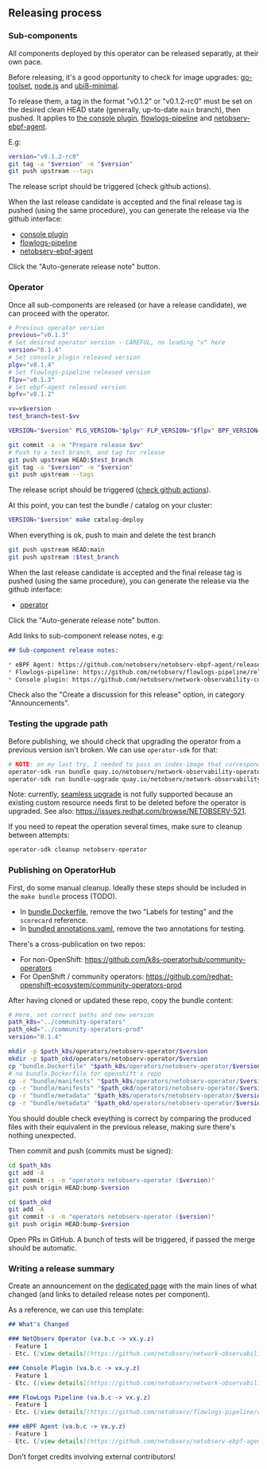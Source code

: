 ## Releasing process

### Sub-components

All components deployed by this operator can be released separatly, at their own pace.

Before releasing, it's a good opportunity to check for image upgrades: [go-toolset](https://catalog.redhat.com/software/containers/ubi8/go-toolset/5ce8713aac3db925c03774d1), [node.js](https://catalog.redhat.com/software/containers/ubi8/nodejs-14/5ed7887dd70cc50e69c2fabb) and [ubi8-minimal](https://catalog.redhat.com/software/containers/ubi8-minimal/5c64772edd19c77a158ea216).

To release them, a tag in the format "v0.1.2" or "v0.1.2-rc0" must be set on the desired clean HEAD state (generally, up-to-date `main` branch), then pushed. It applies to [the console plugin](https://github.com/netobserv/network-observability-console-plugin/), [flowlogs-pipeline](https://github.com/netobserv/flowlogs-pipeline) and [netobserv-ebpf-agent](https://github.com/netobserv/netobserv-ebpf-agent).

E.g:

```bash
version="v0.1.2-rc0"
git tag -a "$version" -m "$version"
git push upstream --tags
```

The release script should be triggered (check github actions).

When the last release candidate is accepted and the final release tag is pushed (using the same procedure), you can generate the release via the github interface:
- [console plugin](https://github.com/netobserv/network-observability-console-plugin/releases/new)
- [flowlogs-pipeline](https://github.com/netobserv/flowlogs-pipeline/releases/new)
- [netobserv-ebpf-agent](https://github.com/netobserv/netobserv-ebpf-agent/releases/new)

Click the "Auto-generate release note" button.

### Operator

Once all sub-components are released (or have a release candidate), we can proceed with the operator.

```bash
# Previous operator version
previous="v0.1.3"
# Set desired operator version - CAREFUL, no leading "v" here
version="0.1.4"
# Set console plugin released version
plgv="v0.1.4"
# Set flowlogs-pipeline released version
flpv="v0.1.3"
# Set ebpf-agent released version
bpfv="v0.1.2"

vv=v$version
test_branch=test-$vv

VERSION="$version" PLG_VERSION="$plgv" FLP_VERSION="$flpv" BPF_VERSION="$bpfv" PREVIOUS_VERSION="$previous" make bundle

git commit -a -m "Prepare release $vv"
# Push to a test branch, and tag for release
git push upstream HEAD:$test_branch
git tag -a "$version" -m "$version"
git push upstream --tags
```

The release script should be triggered ([check github actions](https://github.com/netobserv/network-observability-operator/actions)).

At this point, you can test the bundle / catalog on your cluster:

```bash
VERSION="$version" make catalog-deploy
```

When everything is ok, push to main and delete the test branch

```bash
git push upstream HEAD:main
git push upstream :$test_branch
```

When the last release candidate is accepted and the final release tag is pushed (using the same procedure), you can generate the release via the github interface:
- [operator](https://github.com/netobserv/network-observability-operator/releases/new)

Click the "Auto-generate release note" button.

Add links to sub-component release notes, e.g:

```md
## Sub-component release notes:

* eBPF Agent: https://github.com/netobserv/netobserv-ebpf-agent/releases/tag/v0.1.2
* Flowlogs-pipeline: https://github.com/netobserv/flowlogs-pipeline/releases/tag/v0.1.3
* Console plugin: https://github.com/netobserv/network-observability-console-plugin/releases/tag/v0.1.4
```

Check also the "Create a discussion for this release" option, in category "Announcements".

### Testing the upgrade path

Before publishing, we should check that upgrading the operator from a previous version isn't broken. We can use `operator-sdk` for that:

```bash
# NOTE: on my last try, I needed to pass an index-image that corresponds to the operator-sdk version. This is likely due to a bug and should be eventually removed (cf https://github.com/operator-framework/operator-sdk/issues/5980)
operator-sdk run bundle quay.io/netobserv/network-observability-operator-bundle:$previous --index-image quay.io/operator-framework/opm:v1.22
operator-sdk run bundle-upgrade quay.io/netobserv/network-observability-operator-bundle:$vv
```

Note: currently, [seamless upgrade](https://sdk.operatorframework.io/docs/overview/operator-capabilities/#level-2---seamless-upgrades) is not fully supported because an existing custom resource needs first to be deleted before the operator is upgraded. See also: https://issues.redhat.com/browse/NETOBSERV-521.

If you need to repeat the operation several times, make sure to cleanup between attempts:

```bash
operator-sdk cleanup netobserv-operator
```


### Publishing on OperatorHub

First, do some manual cleanup. Ideally these steps should be included in the `make bundle` process (TODO).
- In [bundle.Dockerfile](./bundle.Dockerfile), remove the two "Labels for testing" and the `scorecard` reference.
- In [bundled annotations.yaml](./bundle/metadata/annotations.yaml), remove the two annotations for testing.

There's a cross-publication on two repos:
- For non-OpenShift: https://github.com/k8s-operatorhub/community-operators
- For OpenShift / community operators: https://github.com/redhat-openshift-ecosystem/community-operators-prod

After having cloned or updated these repo, copy the bundle content:

```bash
# Here, set correct paths and new version
path_k8s="../community-operators"
path_okd="../community-operators-prod"
version="0.1.4"

mkdir -p $path_k8s/operators/netobserv-operator/$version
mkdir -p $path_okd/operators/netobserv-operator/$version
cp "bundle.Dockerfile" "$path_k8s/operators/netobserv-operator/$version"
# no bundle.Dockerfile for openshift's repo
cp -r "bundle/manifests" "$path_k8s/operators/netobserv-operator/$version"
cp -r "bundle/manifests" "$path_okd/operators/netobserv-operator/$version"
cp -r "bundle/metadata" "$path_k8s/operators/netobserv-operator/$version"
cp -r "bundle/metadata" "$path_okd/operators/netobserv-operator/$version"
```

You should double check eveything is correct by comparing the produced files with their equivalent in the previous release,
making sure there's nothing unexpected.

Then commit and push (commits must be signed):

```bash
cd $path_k8s
git add -A
git commit -s -m "operators netobserv-operator ($version)"
git push origin HEAD:bump-$version

cd $path_okd
git add -A
git commit -s -m "operators netobserv-operator ($version)"
git push origin HEAD:bump-$version
```

Open PRs in GitHub. A bunch of tests will be triggered, if passed the merge should be automatic.

### Writing a release summary

Create an announcement on the [dedicated page](https://github.com/netobserv/network-observability-operator/discussions/categories/announcements) with the main lines of what changed (and links to detailed release notes per component).

As a reference, we can use this template:

```md
## What's Changed

### NetObserv Operator (va.b.c -> vx.y.z)
- Feature 1
- Etc. ([view details](https://github.com/netobserv/network-observability-operator/releases/tag/x.y.z))

### Console Plugin (va.b.c -> vx.y.z)
- Feature 1
- Etc. ([view details](https://github.com/netobserv/network-observability-console-plugin/releases/tag/vx.y.z))

### FlowLogs Pipeline (va.b.c -> vx.y.z)
- Feature 1
- Etc. ([view details](https://github.com/netobserv/flowlogs-pipeline/releases/tag/vx.y.z))

### eBPF Agent (va.b.c -> vx.y.z)
- Feature 1
- Etc. ([view details](https://github.com/netobserv/netobserv-ebpf-agent/releases/tag/vx.y.z))
```

Don't forget credits involving external contributors!

